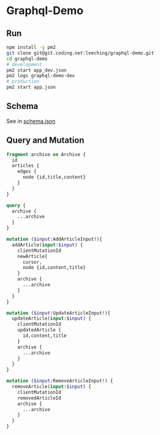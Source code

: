 # Graphql-Demo

## Run
```bash
npm install -g pm2
git clone git@git.coding.net:leeching/graphql-demo.git
cd graphql-demo
# development
pm2 start app_dev.json
pm2 logs graphql-demo-dev
# production
pm2 start app.json
```

## Schema
See in [schema.json](schema/schema.graphql)

## Query and Mutation
```graphql
fragment archive on Archive {
  id
  articles {
    edges {
      node {id,title,content}
    }
  }  
}
```
```graphql
query {
  archive {
    ...archive
  }
}
```

```graphql
mutation ($input:AddArticleInput!){
  addArticle(input:$input) {
    clientMutationId
    newArticle{
      cursor,
      node {id,content,title}
    }
    archive {
      ...archive
    }
  }
}
```

```graphql
mutation ($input:UpdateArticleInput!){
  updateArticle(input:$input) {
    clientMutationId
    updatedArticle {
      id,content,title
    }
    archive {
      ...archive
    }
  }
}
```

```graphql
mutation ($input:RemoveArticleInput!) {
  removeArticle(input:$input) {
    clientMutationId
    removedArticleId
    archive {
      ...archive
    }
  }
}
```
